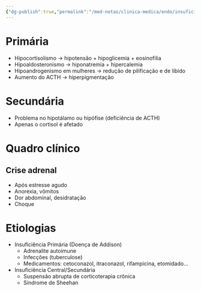 ```yaml
---
{"dg-publish":true,"permalink":"/med-notas/clinica-medica/endo/insuficiencia-adrenal/","tags":["review"]}
---
```


# Primária
- Hipocortisolismo -> hipotensão + hipoglicemia + eosinofilia
- Hipoaldosteronismo -> hiponatremia + hipercalemia
- Hipoandrogenismo em mulheres -> redução de pilificação e de libido
- Aumento do ACTH -> hiperpigmentação
# Secundária
- Problema no hipotálamo ou hipófise (deficiência de ACTH)
- Apenas o cortisol é afetado

# Quadro clínico 
## Crise adrenal
- Após estresse agudo
- Anorexia, vômitos
- Dor abdominal, desidratação
- Choque

# Etiologias
- Insuficiência Primária (Doença de Addison)
	- Adrenalite autoimune
	- Infecções (tuberculose)
	- Medicamentos: cetoconazol, itraconazol, rifampicina, etomidado...
- Insuficiência Central/Secundária
	- Suspensão abrupta de corticoterapia crônica
	- Síndrome de Sheehan